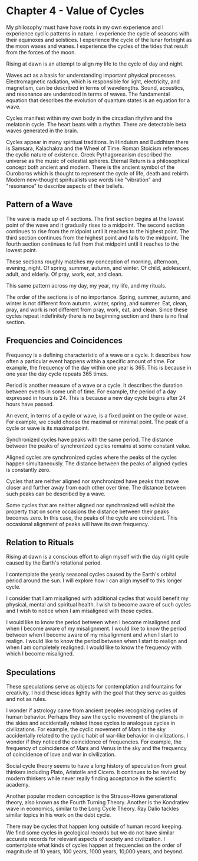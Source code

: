 # Chapter 4 - Value of Cycles

My philosophy must have have roots in my own experience and I experience cyclic patterns in nature. I experience the cycle of seasons with their equinoxes and solstices. I experience the cycle of the lunar fortnight as the moon waxes and wanes. I experience the cycles of the tides that result from the forces of the moon.

Rising at dawn is an attempt to align my life to the cycle of day and night.

Waves act as a basis for understanding important physical processes. Electromagnetic radiation, which is responsible for light, electricity, and magnetism, can be described in terms of wavelengths. Sound, acoustics, and resonance are understood in terms of waves. The fundamental equation that describes the evolution of quantum states is an equation for a wave.

Cycles manifest within my own body in the circadian rhythm and the melatonin cycle. The heart beats with a rhythm. There are detectable beta waves generated in the brain.

Cycles appear in many spiritual traditions. In Hinduism and Buddhism there is Samsara, Kalachakra and the Wheel of Time. Roman Stoicism references the cyclic nature of existence. Greek Pythagoreanism described the universe as the music of celestial spheres. Eternal Return is a philosophical concept both ancient and modern. There is the ancient symbol of the Ouroboros which is thought to represent the cycle of life, death and rebirth. Modern new-thought spiritualists use words like "vibration" and "resonance" to describe aspects of their beliefs.

## Pattern of a Wave

The wave is made up of 4 sections. The first section begins at the lowest point of the wave and it gradually rises to a midpoint. The second section continues to rise from the midpoint until it reaches to the highest point. The third section continues from the highest point and falls to the midpoint. The fourth section continues to fall from that midpoint until it reaches to the lowest point.

These sections roughly matches my conception of morning, afternoon, evening, night. Of spring, summer, autumn, and winter. Of child, adolescent, adult, and elderly. Of pray, work, eat, and clean.

This same pattern across my day, my year, my life, and my rituals.

The order of the sections is of no importance. Spring, summer, autumn, and winter is not different from autumn, winter, spring, and summer. Eat, clean, pray, and work is not different from pray, work, eat, and clean. Since these cycles repeat indefinitely there is no beginning section and there is no final section.

## Frequencies and Coincidences

Frequency is a defining characteristic of a wave or a cycle. It describes how often a particular event happens within a specific amount of time. For example, the frequency of the day within one year is 365. This is because in one year the day cycle repeats 365 times.

Period is another measure of a wave or a cycle. It describes the duration between events in some unit of time. For example, the period of a day expressed in hours is 24. This is because a new day cycle begins after 24 hours have passed.

An event, in terms of a cycle or wave, is a fixed point on the cycle or wave. For example, we could choose the maximal or minimal point. The peak of a cycle or wave is its maximal point.

Synchronized cycles have peaks with the same period. The distance between the peaks of synchronized cycles remains at some constant value.

Aligned cycles are synchronized cycles where the peaks of the cycles happen simultaneously. The distance between the peaks of aligned cycles is constantly zero.

Cycles that are neither aligned nor synchronized have peaks that move closer and further away from each other over time. The distance between such peaks can be described by a wave.

Some cycles that are neither aligned nor synchronized will exhibit the property that on some occasions the distance between their peaks becomes zero. In this case, the peaks of the cycle are coincident. This occasional alignment of peaks will have its own frequency.

## Relation to Rituals

Rising at dawn is a conscious effort to align myself with the day night cycle caused by the Earth's rotational period.

I contemplate the yearly seasonal cycles caused by the Earth's orbital period around the sun. I will explore how I can align myself to this longer cycle.

I consider that I am misaligned with additional cycles that would benefit my physical, mental and spiritual health. I wish to become aware of such cycles and I wish to notice when I am misaligned with those cycles.

I would like to know the period between when I become misaligned and when I become aware of my misalignment. I would like to know the period between when I become aware of my misalignment and when I start to realign. I would like to know the period between when I start to realign and when I am completely realigned. I would like to know the frequency with which I become misaligned.

## Speculations

These speculations serve as objects for contemplation and fountains for creativity.
I hold these ideas lightly with the goal that they serve as guides and not as rules. 

I wonder if astrology came from ancient peoples recognizing cycles of human behavior. Perhaps they saw the cyclic movement of the planets in the skies and accidentally related those cycles to analogous cycles in civilizations. For example, the cyclic movement of Mars in the sky accidentally related to the cyclic habit of war-like behavior in civilizations. I wonder if they noticed the coincidence of frequencies. For example, the frequency of coincidence of Mars and Venus in the sky and the frequency of coincidence of love and war in civilization.

Social cycle theory seems to have a long history of speculation from great thinkers including Plato, Aristotle and Cicero. It continues to be revived by modern thinkers while never really finding acceptance in the scientific academy.

Another popular modern conception is the Strauss–Howe generational theory, also known as the Fourth Turning Theory. Another is the Kondratiev wave in economics, similar to the Long Cycle Theory. Ray Dalio tackles similar topics in his work on the debt cycle.

There may be cycles that happen long outside of human record keeping. We find some cycles in geological records but we do not have similar accurate records for relevant aspects of society and civilization. I contemplate what kinds of cycles happen at frequencies on the order of magnitude of 10 years, 100 years, 1000 years, 10,000 years, and beyond.
